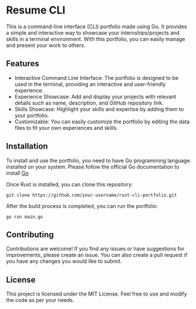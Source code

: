 # Resume CLI

This is a command-line interface (CLI) portfolio made using Go. It provides a simple and interactive way to showcase your internships/projects and skills in a terminal environment. With this portfolio, you can easily manage and present your work to others.

## Features

- Interactive Command Line Interface: The portfolio is designed to be used in the terminal, providing an interactive and user-friendly experience.
- Experience Showcase: Add and display your projects with relevant details such as name, description, and GitHub repository link.
- Skills Showcase: Highlight your skills and expertise by adding them to your portfolio.
- Customizable: You can easily customize the portfolio by editing the data files to fit your own experiences and skills.

## Installation

To install and use the portfolio, you need to have Go programming language installed on your system. Please follow the official Go documentation to install [Go](https://go.dev/doc/install)

Once Rust is installed, you can clone this repository:

```
git clone https://github.com/your-username/rust-cli-portfolio.git
```

After the build process is completed, you can run the portfolio:

```
go run main.go
```

## Contributing

Contributions are welcome! If you find any issues or have suggestions for improvements, please create an issue.
You can also create a pull request if you have any changes you would like to submit.

## License

This project is licensed under the MIT License. Feel free to use and modify the code as per your needs.
